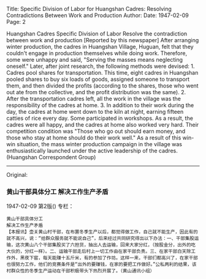 Title: Specific Division of Labor for Huangshan Cadres: Resolving Contradictions Between Work and Production
Author:
Date: 1947-02-09
Page: 2

Huangshan Cadres Specific Division of Labor
Resolve the contradiction between work and production
[Reported by this newspaper] After arranging winter production, the cadres in Huangshan Village, Huguan, felt that they couldn't engage in production themselves while doing work. Therefore, some were unhappy and said, "Serving the masses means neglecting oneself." Later, after joint research, the following methods were devised: 1. Cadres pool shares for transportation. This time, eight cadres in Huangshan pooled shares to buy six loads of goods, assigned someone to transport them, and then divided the profits (according to the shares, those who went out ate from the collective, and the profit distribution was the same). 2. After the transportation cadres left, all the work in the village was the responsibility of the cadres at home. 3. In addition to their work during the day, the cadres at home went down to the kiln at night, earning fifteen catties of rice every day. Some participated in workshops. As a result, the cadres were all happy, and the cadres at home also worked very hard. Their competition condition was "Those who go out should earn money, and those who stay at home should do their work well." As a result of this win-win situation, the mass winter production campaign in the village was enthusiastically launched under the active leadership of the cadres. (Huangshan Correspondent Group)



<hr /> 

Original: 


### 黄山干部具体分工  解决工作生产矛盾

1947-02-09
第2版()
专栏：

    黄山干部具体分工
    解决工作生产矛盾
    【本报讯】壶关黄山村干部，在布置冬季生产以后，都觉得做工作，自己就不能生产，因此有的就不高兴，说：“给群众服务就不能说自己”，后来经过共同研究得出以下办法：一、干部集股运输，这次黄山八个干部集股买了六担货，抽出人去运输，回来大家分红，（按股金分，出外的吃大伙的，分红一样）。二、运输干部走后村上一切工作由在家干部负责。三、在家干部白天除工作外，黑夜下窑，每天能赚十五斤米，有的参加了作坊。这样一来，干部们都高兴了，在家干部也很努力工作，他们的竞赛条件是“出外的要赚钱，在家的要把工作做好。”公私两利的结果，该村群众性的冬季生产运动在干部积极带头下热烈开展了。（黄山通讯小组）
